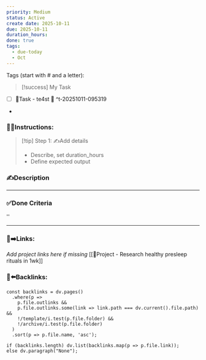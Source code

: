 ```yaml
---
priority: Medium
status: Active
create date: 2025-10-11
due: 2025-10-11
duration_hours:
done: true
tags:
  - due-today
  - Oct
---
```


Tags (start with # and a letter):

> [!success] My Task
 - [ ] 📌Task - te4st 📅 ^t-20251011-095319
>
-
### 👷‍♂️Instructions:
> [!tip] Step 1: ✍️Add details  
> - Describe, set duration_hours  
> - Define expected output

### ✍️Description  

___

### ✅Done Criteria  
''
___

### 🔗➡️Links:
*Add project links here if missing*
[[🚀Project - Research healthy presleep rituals in 1wk]]

### 🔗⬅️Backlinks:
~~~dataviewjs
const backlinks = dv.pages()
  .where(p =>
    p.file.outlinks &&
    p.file.outlinks.some(link => link.path === dv.current().file.path) &&
    !/template/i.test(p.file.folder) &&
    !/archive/i.test(p.file.folder)
  )
  .sort(p => p.file.name, 'asc');

if (backlinks.length) dv.list(backlinks.map(p => p.file.link));
else dv.paragraph("None");
~~~
